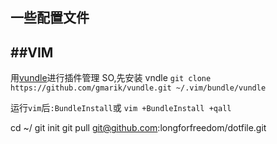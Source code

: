 一些配置文件   
---------------------------------------------------

##VIM 
---------------------------------------
用[vundle](https://github.com/gmarik/vundle)进行插件管理
SO,先安装 vndle `git clone https://github.com/gmarik/vundle.git ~/.vim/bundle/vundle`    


运行`vim`后`:BundleInstall`或 `vim +BundleInstall +qall`



cd ~/
git init
git pull git@github.com:longforfreedom/dotfile.git
